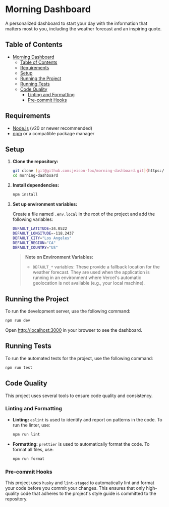 # Morning Dashboard

A personalized dashboard to start your day with the information that matters most to you, including the weather forecast and an inspiring quote.

## Table of Contents

- [Morning Dashboard](#morning-dashboard)
  - [Table of Contents](#table-of-contents)
  - [Requirements](#requirements)
  - [Setup](#setup)
  - [Running the Project](#running-the-project)
  - [Running Tests](#running-tests)
  - [Code Quality](#code-quality)
    - [Linting and Formatting](#linting-and-formatting)
    - [Pre-commit Hooks](#pre-commit-hooks)

## Requirements

- [Node.js](https://nodejs.org/) (v20 or newer recommended)
- [npm](https://www.npmjs.com/) or a compatible package manager

## Setup

1.  **Clone the repository:**

    ```bash
    git clone [git@github.com:jeison-fox/morning-dashboard.git](https://github.com/jeison-fox/morning-dashboard.git)
    cd morning-dashboard
    ```

2.  **Install dependencies:**

    ```bash
    npm install
    ```

3.  **Set up environment variables:**

    Create a file named `.env.local` in the root of the project and add the following variables:

    ```bash
    DEFAULT_LATITUDE=34.0522
    DEFAULT_LONGITUDE=-118.2437
    DEFAULT_CITY="Los Angeles"
    DEFAULT_REGION="CA"
    DEFAULT_COUNTRY="US"
    ```

    > **Note on Environment Variables:**
    >
    > -   `DEFAULT_*` variables: These provide a fallback location for the weather forecast. They are used when the application is running in an environment where Vercel's automatic geolocation is not available (e.g., your local machine).

## Running the Project

To run the development server, use the following command:

```bash
npm run dev
```

Open [http://localhost:3000](http://localhost:3000) in your browser to see the dashboard.

## Running Tests

To run the automated tests for the project, use the following command:

```bash
npm run test
```

## Code Quality

This project uses several tools to ensure code quality and consistency.

### Linting and Formatting

-   **Linting:** `eslint` is used to identify and report on patterns in the code. To run the linter, use:
    ```bash
    npm run lint
    ```
-   **Formatting:** `prettier` is used to automatically format the code. To format all files, use:
    ```bash
    npm run format
    ```

### Pre-commit Hooks

This project uses `husky` and `lint-staged` to automatically lint and format your code before you commit your changes. This ensures that only high-quality code that adheres to the project's style guide is committed to the repository.
